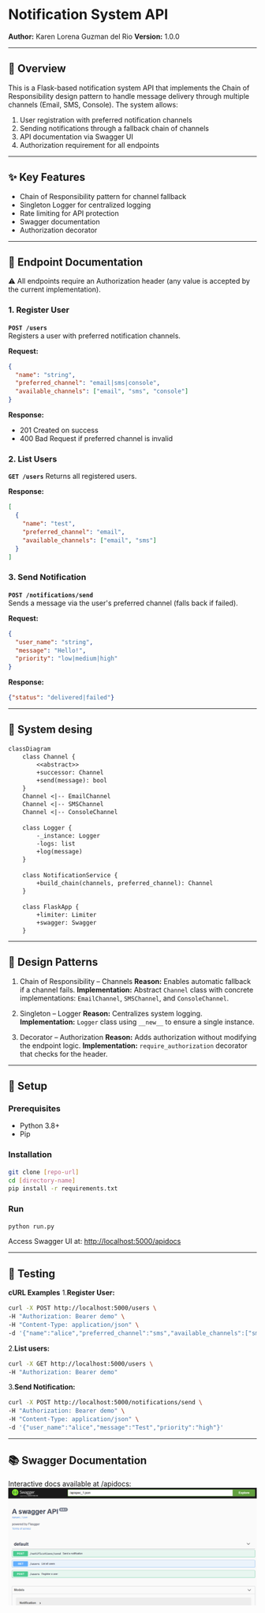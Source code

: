 # Notification System API

**Author:** Karen Lorena Guzman del Rio
**Version:** 1.0.0  

---

## 🧠 Overview  

This is a Flask-based notification system API that implements the Chain of Responsibility design pattern to handle message delivery through multiple channels (Email, SMS, Console). The system allows:

1. User registration with preferred notification channels
2. Sending notifications through a fallback chain of channels
3. API documentation via Swagger UI
4. Authorization requirement for all endpoints

---

## ✨ Key Features

- Chain of Responsibility pattern for channel fallback
- Singleton Logger for centralized logging
- Rate limiting for API protection
- Swagger documentation
- Authorization decorator

---

## 📘 Endpoint Documentation

⚠️ All endpoints require an Authorization header (any value is accepted by the current implementation).

### **1. Register User**

**`POST /users`**  
Registers a user with preferred notification channels.  

**Request:**

```json
{
  "name": "string",
  "preferred_channel": "email|sms|console",
  "available_channels": ["email", "sms", "console"]
}
```

**Response:**

- 201 Created on success
- 400 Bad Request if preferred channel is invalid

### **2. List Users**  

**`GET /users`**
Returns all registered users.

**Response:**

```json
[
  {
    "name": "test",
    "preferred_channel": "email",
    "available_channels": ["email", "sms"]
  }
]
```

### **3. Send Notification**

**`POST /notifications/send`**  
Sends a message via the user's preferred channel (falls back if failed).

**Request:**  

```json
{
  "user_name": "string",
  "message": "Hello!",
  "priority": "low|medium|high"
}
```

**Response:**

```json
{"status": "delivered|failed"}
```

---

## 📌 System desing

```mermaid
classDiagram
    class Channel {
        <<abstract>>
        +successor: Channel
        +send(message): bool
    }
    Channel <|-- EmailChannel
    Channel <|-- SMSChannel
    Channel <|-- ConsoleChannel

    class Logger {
        -_instance: Logger
        -logs: list
        +log(message)
    }

    class NotificationService {
        +build_chain(channels, preferred_channel): Channel
    }

    class FlaskApp {
        +limiter: Limiter
        +swagger: Swagger
    }
```

---

## 🧩 Design Patterns

1. Chain of Responsibility – Channels
**Reason:** Enables automatic fallback if a channel fails.
**Implementation:** Abstract `Channel` class with concrete implementations: `EmailChannel`, `SMSChannel`, and `ConsoleChannel`.

2. Singleton – Logger
**Reason:** Centralizes system logging.
**Implementation:** `Logger` class using `__new__` to ensure a single instance.

3. Decorator – Authorization
**Reason:** Adds authorization without modifying the endpoint logic.
**Implementation:** `require_authorization` decorator that checks for the header.

---

## 🚀 Setup

### **Prerequisites**

- Python 3.8+
- Pip

### **Installation**

```bash
git clone [repo-url]
cd [directory-name]
pip install -r requirements.txt
```

### **Run**

```bash
python run.py
```

Access Swagger UI at: <http://localhost:5000/apidocs>

---

## 🧪 Testing

**cURL Examples**
1.**Register User:**

```bash
curl -X POST http://localhost:5000/users \
-H "Authorization: Bearer demo" \
-H "Content-Type: application/json" \
-d '{"name":"alice","preferred_channel":"sms","available_channels":["sms","console"]}'
```

2.**List users:**

```bash
curl -X GET http://localhost:5000/users \
-H "Authorization: Bearer demo"
```

3.**Send Notification:**

```bash
curl -X POST http://localhost:5000/notifications/send \
-H "Authorization: Bearer demo" \
-H "Content-Type: application/json" \
-d '{"user_name":"alice","message":"Test","priority":"high"}'
```

---

## 📚 Swagger Documentation

Interactive docs available at /apidocs:
![Swagger UI](./swaggerUI.png)
